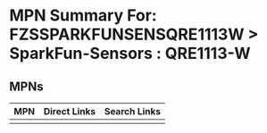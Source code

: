 



# MPN Summary For: FZSSPARKFUNSENSQRE1113W > SparkFun-Sensors : QRE1113-W

## MPNs
  

|MPN|Direct Links|Search Links|
| :--- | :--- | :--- |
||||
